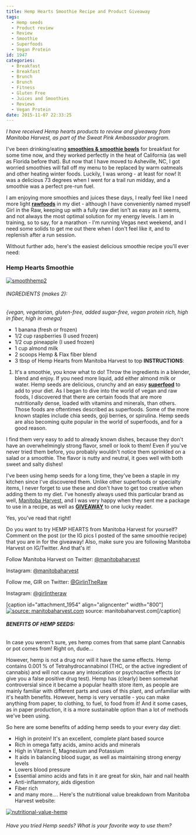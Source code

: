 ```yaml
---
title: Hemp Hearts Smoothie Recipe and Product Giveaway
tags:
  - Hemp seeds
  - Product review
  - Review
  - Smoothie
  - Superfoods
  - Vegan Protein
id: 1947
categories:
  - Breakfast
  - Breakfast
  - Brunch
  - Brunch
  - Fitness
  - Gluten Free
  - Juices and Smoothies
  - Reviews
  - Vegan Protein
date: 2015-11-07 22:33:25
---
```


_I have received Hemp hearts products to review and giveaway from Manitoba Harvest, as part of the Sweat Pink Ambassador program._

I've been drinking/eating <span style="text-decoration: underline;">**smoothies &amp; smoothie bowls**</span> for breakfast for some time now, and they worked perfectly in the heat of California (as well as Florida before that). But now that I have moved to Asheville, NC, I got worried smoothies will fall off my menu to be replaced by warm oatmeals and other heating winter foods. Luckily, I was wrong - at least for now! It was a delicious 73 degrees when I went for a trail run midday, and a smoothie was a perfect pre-run fuel.

I am enjoying more smoothies and juices these days, I really feel like I need more light **<span style="text-decoration: underline;">rawfoods</span>** in my diet - although I have conveniently named myself Girl in the Raw, keeping up with a fully raw diet isn't as easy as it seems, and not always the most optimal solution for my energy levels. I am in training, so to say, for a marathon - I'm running Vegas next weekend, and I need some solids to get me out there when I don't feel like it, and to replenish after a run session.

Without further ado, here's the easiest delicious smoothie recipe you'll ever need:

### Hemp Hearts Smoothie

[![smoothhemp2](http://girlintheraw.com/wp-content/uploads/2015/11/smoothhemp2-960x893.jpg)](http://girlintheraw.com/wp-content/uploads/2015/11/smoothhemp2.jpg)

###### INGREDIENTS (makes 2):

_{vegan, vegetarian, gluten-free, added sugar-free, vegan protein rich, high in fiber, high in omega}_

*   1 banana (fresh or frozen)
*   1/2 cup raspberries (I used frozen)
*   1/2 cup pineapple (I used frozen)
*   1 cup almond milk
*   2 scoops Hemp &amp; Flax fiber blend
*   3 tbsp of Hemp Hearts from Manitoba Harvest to top
**INSTRUCTIONS**:

1.  It's a smoothie, you know what to do! Throw the ingredients in a blender, blend and enjoy. If you need more liquid, add either almond milk or water.
Hemp seeds are delicious, crunchy and an easy <span style="text-decoration: underline;">**superfood**</span> to add to your diet. As I began to dive into the world of vegan and raw foods, I discovered that there are certain foods that are more nutritionally dense, loaded with vitamins and minerals, than others. Those foods are oftentimes described as superfoods. Some of the more known staples include chia seeds, goji berries, or spirulina. Hemp seeds are also becoming quite popular in the world of superfoods, and for a good reason.

I find them very easy to add to already known dishes, because they don't have an overwhelmingly strong flavor, smell or look to them! Even if you've never tried them before, you probably wouldn't notice them sprinkled on a salad or a smoothie. The flavor is nutty and neutral, it goes well with both sweet and salty dishes!

I've been using hemp seeds for a long time, they've been a staple in my kitchen since I've discovered them. Unlike other superfoods or specialty items, I never forget to use these and don't have to get too creative when adding them to my diet. I've honestly always used this particular brand as well, [Manitoba Harvest](http://manitobaharvest.com), and I was very happy when they sent me a package to use in a recipe, as well as <span style="text-decoration: underline;">**GIVEAWAY**</span> to one lucky reader.

Yes, you've read that right!

Do you want to try HEMP HEARTS from Manitoba Harvest for yourself? Comment on the post (or the IG pics I posted of the same smoothie recipe) that you are in for the giveaway! Also, make sure you are following Manitoba Harvest on IG/Twitter. And that's it!

Follow Manitoba Harvest on Twitter: [@manitobaharvest](https://twitter.com/manitobaharvest)

Instagram: [@manitobaharvest](https://instagram.com/manitobaharvest/)

Follow me, GIR on Twitter: [@GirlinTheRaw](https://twitter.com/GirlinTheRaw)

Instagram: [@girlintheraw](https://instagram.com/girlintheraw/)

[caption id="attachment_1954" align="aligncenter" width="800"][![source: manitobaharvest.com](http://girlintheraw.com/wp-content/uploads/2015/11/hemphearts.jpg)](http://girlintheraw.com/wp-content/uploads/2015/11/hemphearts.jpg) source: manitobaharvest.com[/caption]

###### **BENEFITS OF HEMP SEEDS:**

In case you weren't sure, yes hemp comes from that same plant Cannabis or pot comes from! Right on, dude...

However, hemp is not a drug nor will it have the same effects. Hemp contains 0.001 % of Tetrahydrocannabinol (THC, or the active ingredient of cannabis) and will not cause any intoxication or psychoactive effects (or give you a false positive drug test). Hemp has (clearly) been somewhat controversial since it became a popular health store item, as people are mainly familiar with different parts and uses of this plant, and unfamiliar with it's health benefits. However, hemp is very versatile - you can make anything from paper, to clothing, to fuel, to food from it! And it some cases, as in paper production, it is a more sustainable option than a lot of methods we've been using.

So here are some benefits of adding hemp seeds to your every day diet:

*   High in protein! It's an excellent, complete plant based source
*   Rich in omega fatty acids, amino acids and minerals
*   High in Vitamin E, Magnesium and Potassium
*   It aids in balancing blood sugar, as well as maintaining strong energy levels
*   Lowers blood pressure
*   Essential amino acids and fats in it are great for skin, hair and nail health
*   Anti-inflammatory, aids digestion
*   Fiber rich
*   and many more....
Here's the nutritional value breakdown from Manitoba Harvest website:

[![nutritional-value-hemp](http://girlintheraw.com/wp-content/uploads/2015/11/nutritional-value-hemp.jpg)](http://girlintheraw.com/wp-content/uploads/2015/11/nutritional-value-hemp.jpg)

###### Have you tried Hemp seeds? What is your favorite way to use them?

&nbsp;

&nbsp;